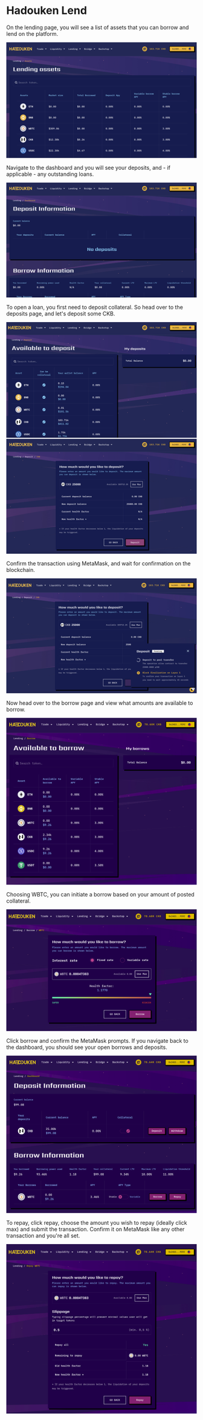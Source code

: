 # Hadouken Lend

On the lending page, you will see a list of assets that you can borrow and lend on the platform.

![](<../.gitbook/assets/image (2) (1) (2).png>)

Navigate to the dashboard and you will see your deposits, and - if applicable - any outstanding loans.

![](<../.gitbook/assets/image (6) (2).png>)

To open a loan, you first need to deposit collateral. So head over to the deposits page, and let's deposit some CKB.

![](<../.gitbook/assets/image (20).png>)<img src="../.gitbook/assets/image (5) (3).png" alt="" data-size="original">

Confirm the transaction using MetaMask, and wait for confirmation on the blockchain.

![](<../.gitbook/assets/image (38).png>)

Now head over to the borrow page and view what amounts are available to borrow.

![](<../.gitbook/assets/image (4) (2).png>)

Choosing WBTC, you can initiate a borrow based on your amount of posted collateral.

![](<../.gitbook/assets/image (2) (2).png>)

Click borrow and confirm the MetaMask prompts. If you navigate back to the dashboard, you should see your open borrows and deposits.

![](<../.gitbook/assets/image (1) (1).png>)

To repay, click repay, choose the amount you wish to repay (ideally click max) and submit the transaction. Confirm it on MetaMask like any other transaction and you're all set.

![](<../.gitbook/assets/image (5) (2).png>)
